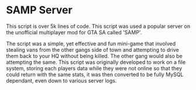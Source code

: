 # SAMP Server



This script is over 5k lines of code. This script was used a popular server on the unofficial multiplayer mod for GTA SA called 'SAMP'.

The script was a simple, yet effective and fun mini-game that involved stealing vans from the other gangs side of town and attempting to drive them back to your HQ without being killed. The other gang would also be attempting the same.
This script was originally developed to work on a file system, storing each players data while they were not online so that they could return with the same stats, it was then converted to be fully MySQL dependant, even down to various server logs.

